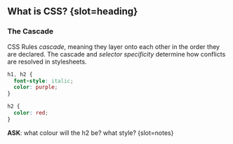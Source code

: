 ## What is CSS? {slot=heading}

### The Cascade

CSS Rules *cascade*, meaning they layer onto each other in the order they are 
declared. The cascade and *selector specificity* determine how conflicts are 
resolved in stylesheets.

```css
h1, h2 {
  font-style: italic;
  color: purple;
}

h2 {
  color: red;
}
```

<div reveal style="inset:30% 0 0 50%;position: absolute;">
  <template shadowroot="open">
    <h1>H1</h1>
    <h2>H2</h2>
    <style>
      h1, h2 {
        font-style: italic;
        color: purple;
      }
      h2 {
        color: red;
      }
    </style>
  </template>
</div>


**ASK**: what colour will the h2 be? what style? {slot=notes}
